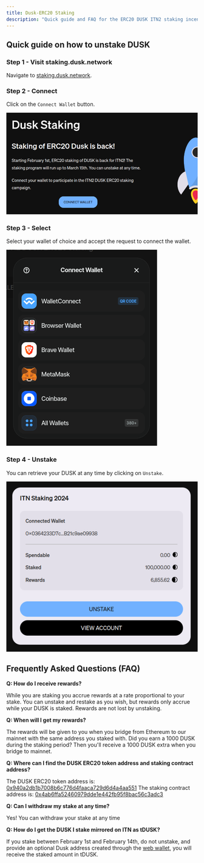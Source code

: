 ```yaml
---
title: Dusk-ERC20 Staking
description: "Quick guide and FAQ for the ERC20 DUSK ITN2 staking incentive"
---
```


## Quick guide on how to unstake DUSK

### Step 1 - Visit staking.dusk.network

Navigate to [staking.dusk.network](https://staking.dusk.network/). 

### Step 2 - Connect

Click on the `Connect Wallet` button. 

![Staking landing page.](../../../assets/itn/connect-wallet.png)

### Step 3 - Select

Select your wallet of choice and accept the request to connect the wallet.

![Select a wallet.](../../../assets/itn/select-wallet.png)

### Step 4 - Unstake

You can retrieve your DUSK at any time by clicking on `Unstake`.

![Unstake window approval.](../../../assets/itn/unstake.png)

## Frequently Asked Questions (FAQ)

**Q: How do I receive rewards?**

While you are staking you accrue rewards at a rate proportional to your stake. You can unstake and restake as you wish, but rewards only accrue while your DUSK is staked. Rewards are not lost by unstaking.

**Q: When will I get my rewards?**

The rewards will be given to you when you bridge from Ethereum to our mainnet with the same address you staked with. Did you earn a 1000 DUSK during the staking period? Then you'll receive a 1000 DUSK extra when you bridge to mainnet.

**Q: Where can I find the DUSK ERC20 token address and staking contract address?**

The DUSK ERC20 token address is: [0x940a2db1b7008b6c776d4faaca729d6d4a4aa551](https://etherscan.io/token/0x940a2db1b7008b6c776d4faaca729d6d4a4aa551)
The staking contract address is: [0x4ab6ffa52460979dde1e442fb95f8bac56c3adc3](https://etherscan.io/address/0x4ab6ffa52460979dde1e442fb95f8bac56c3adc3)

**Q: Can I withdraw my stake at any time?**

Yes! You can withdraw your stake at any time

**Q: How do I get the DUSK I stake mirrored on ITN as tDUSK?**

If you stake between February 1st and February 14th, do not unstake, and provide an optional Dusk address created through the [web wallet](https://wallet.dusk.network/), you will receive the staked amount in tDUSK.